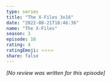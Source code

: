 ```yaml
---
type: series
title: "The X-Files 3x16"
date: "2022-08-21T18:46:36"
name: "The X-Files"
season: 3
episode: 16
rating: 4
ratingEmoji: ⭐️⭐️⭐️⭐️
share: false
---
```


*[No review was written for this episode]*
